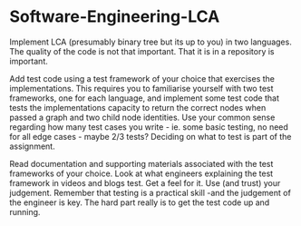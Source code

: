 # Software-Engineering-LCA
Implement LCA (presumably binary tree but its up to you) in two languages. The quality of the code is not that important. That it is in a repository is important. 

Add test code using a test framework of your choice that exercises the implementations. This requires you to familiarise yourself with two test frameworks, one for each language, and implement some test code that tests the implementations capacity to return the correct nodes when passed a graph and two child node identities. Use your common sense regarding how many test cases you write - ie. some basic testing, no need for all edge cases - maybe 2/3 tests? Deciding on what to test is part of the assignment. 

Read documentation and supporting materials associated with the test frameworks of your choice. Look at what engineers explaining the test framework in videos and blogs test. Get a feel for it. Use (and trust) your judgement. Remember that testing is a practical skill -and the judgement of the engineer is key. The hard part really is to get the test code up and running.

